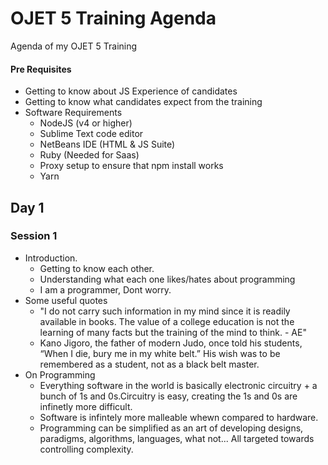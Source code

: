 # OJET 5 Training Agenda
Agenda of my OJET 5 Training

#### Pre Requisites
* Getting to know about JS Experience of candidates
* Getting to know what candidates expect from the training
* Software Requirements
  - NodeJS (v4 or higher)
  - Sublime Text code editor
  - NetBeans IDE (HTML & JS Suite)
  - Ruby (Needed for Saas)
  - Proxy setup to ensure that npm install works
  - Yarn

## Day 1
### Session 1
* Introduction.
  - Getting to know each other.
  - Understanding what each one likes/hates about programming
  - I am a programmer, Dont worry.
* Some useful quotes
  - "I do not carry such information in my mind since it is readily available in books. The value of a college education is not the learning of many facts but the training of the mind to think. - AE"
  - Kano Jigoro, the father of modern Judo, once told his students, “When I die, bury me in my white belt.” His wish was to be remembered as a student, not as a black belt master.
* On Programming
  - Everything software in the world is basically electronic circuitry + a bunch of 1s and 0s.Circuitry is easy, creating the 1s and 0s are infinetly more difficult.
  - Software is infintely more malleable whewn compared to hardware.
  - Programming can be simplified as an art of developing designs, paradigms, algorithms, languages, what not... All targeted towards controlling complexity.